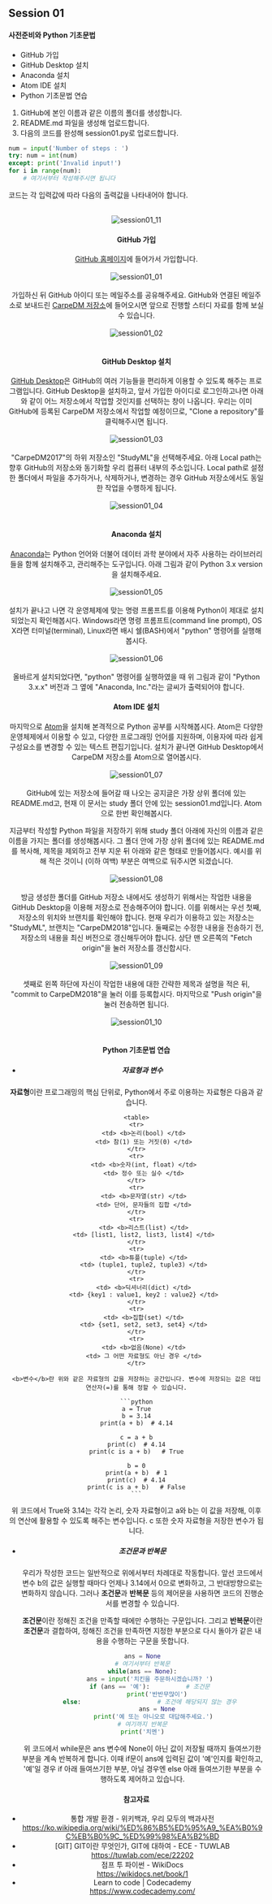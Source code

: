 ## Session 01
#### 사전준비와 Python 기초문법

* GitHub 가입
* GitHub Desktop 설치
* Anaconda 설치
* Atom IDE 설치
* Python 기초문법 연습


1. GitHub에 본인 이름과 같은 이름의 폴더를 생성합니다.
2. README.md 파일을 생성해 업로드합니다.
3. 다음의 코드를 완성해 session01.py로 업로드합니다.
```python
num = input('Number of steps : ')
try: num = int(num)
except: print('Invalid input!')
for i in range(num):
    # 여기서부터 작성해주시면 됩니다
```  
코드는 각 입력값에 따라 다음의 출력값을 나타내어야 합니다.
<br></br><center>
![session01_11](./image/session01_11_star.png)

#### GitHub 가입

[GitHub 홈페이지](https://github.com)에 들어가서 가입합니다.
<br></br>
![session01_01](./image/session01_01_github.png)
<br></br>
가입하신 뒤 GitHub 아이디 또는 메일주소를 공유해주세요.
GitHub와 연결된 메일주소로 보내드린 [CarpeDM 저장소](https://github.com/CarpeDM2017/StudyML)에 들어오시면 앞으로 진행할 스터디 자료를 함께 보실 수 있습니다.
<br></br>
![session01_02](./image/session01_02_studyml.png)
<br></br>

#### GitHub Desktop 설치

[GitHub Desktop](https://desktop.github.com/)은 GitHub의 여러 기능들을 편리하게 이용할 수 있도록 해주는 프로그램입니다. GitHub Desktop을 설치하고, 앞서 가입한 아이디로 로그인하고나면 아래와 같이 어느 저장소에서 작업할 것인지를 선택하는 창이 나옵니다. 우리는 이미 GitHub에 등록된 CarpeDM 저장소에서 작업할 예정이므로, "Clone a repository"를 클릭해주시면 됩니다.
<br></br>
![session01_03](./image/session01_03_desktop.png)
<br></br>
"CarpeDM2017"의 하위 저장소인 "StudyML"을 선택해주세요. 아래 Local path는 향후 GitHub의 저장소와 동기화할 우리 컴퓨터 내부의 주소입니다. Local path로 설정한 폴더에서 파일을 추가하거나, 삭제하거나, 변경하는 경우 GitHub 저장소에서도 동일한 작업을 수행하게 됩니다.
<br></br>
![session01_04](./image/session01_04_desktop.png)
<br></br>

#### Anaconda 설치

[Anaconda](https://www.anaconda.com/download/)는 Python 언어와 더불어 데이터 과학 분야에서 자주 사용하는 라이브러리들을 함께 설치해주고, 관리해주는 도구입니다. 아래 그림과 같이 Python 3.x version을 설치해주세요.
<br></br>
![session01_05](./image/session01_05_anaconda.png)
<br></br>
설치가 끝나고 나면 각 운영체제에 맞는 명령 프롬프트를 이용해 Python이 제대로 설치되었는지 확인해봅시다. Windows라면 명령 프롬프트(command line prompt), OS X라면 터미널(terminal), Linux라면 배시 쉘(BASH)에서 "python" 명령어를 실행해봅시다.
<br></br>
![session01_06](./image/session01_06_python.png)
<br></br>
올바르게 설치되었다면, "python" 명령어를 실행하였을 때 위 그림과 같이 "Python 3.x.x" 버전과 그 옆에 "Anaconda, Inc."라는 글씨가 출력되어야 합니다.

#### Atom IDE 설치

마지막으로 [Atom](https://atom.io/)을 설치해 본격적으로 Python 공부를 시작해봅시다. Atom은 다양한 운영체제에서 이용할 수 있고, 다양한 프로그래밍 언어를 지원하며, 이용자에 따라 쉽게 구성요소를 변경할 수 있는 텍스트 편집기입니다. 설치가 끝나면 GitHub Desktop에서 CarpeDM 저장소를 Atom으로 열어봅시다.
<br></br>
![session01_07](./image/session01_07_atom.png)
<br></br>
GitHub에 있는 저장소에 들어갈 때 나오는 공지글은 가장 상위 폴더에 있는 README.md고, 현재 이 문서는 study 폴더 안에 있는 session01.md입니다. Atom으로 한번 확인해봅시다.

지금부터 작성할 Python 파일을 저장하기 위해 study 폴더 아래에 자신의 이름과 같은 이름을 가지는 폴더를 생성해봅시다. 그 폴더 안에 가장 상위 폴더에 있는 README.md를 복사해, 제목을 제외하고 전부 지운 뒤 아래와 같은 형태로 만들어봅시다. 예시를 위해 적은 것이니 (이하 여백) 부분은 여백으로 둬주시면 되겠습니다.
<br></br>
![session01_08](./image/session01_08_folder.png)
<br></br>
방금 생성한 폴더를 GitHub 저장소 내에서도 생성하기 위해서는 작업한 내용을 GitHub Desktop을 이용해 저장소로 전송해주어야 합니다. 이를 위해서는 우선 첫째, 저장소의 위치와 브랜치를 확인해야 합니다. 현재 우리가 이용하고 있는 저장소는 "StudyML", 브랜치는 "CarpeDM2018"입니다. 둘째로는 수정한 내용을 전송하기 전, 저장소의 내용을 최신 버전으로 갱신해두어야 합니다. 상단 맨 오른쪽의 "Fetch origin"을 눌러 저장소를 갱신합시다.
<br></br>
![session01_09](./image/session01_09_folder.png)
<br></br>
셋째로 왼쪽 하단에 자신이 작업한 내용에 대한 간략한 제목과 설명을 적은 뒤, "commit to CarpeDM2018"을 눌러 이를 등록합시다. 마지막으로 "Push origin"을 눌러 전송하면 됩니다.
<br></br>
![session01_10](./image/session01_10_folder.png)
<br></br>

#### Python 기초문법 연습

* ##### 자료형과 변수
<b>자료형</b>이란 프로그래밍의 핵심 단위로, Python에서 주로 이용하는 자료형은 다음과 같습니다.

    <table>
    <tr>
        <td> <b>논리(bool) </td>
        <td> 참(1) 또는 거짓(0) </td>
    </tr>
    <tr>
        <td> <b>숫자(int, float) </td>
        <td> 정수 또는 실수 </td>
    </tr>
    <tr>
        <td> <b>문자열(str) </td>
        <td> 단어, 문자들의 집합 </td>
    </tr>
    <tr>
        <td> <b>리스트(list) </td>
        <td> [list1, list2, list3, list4] </td>
    </tr>
    <tr>
        <td> <b>튜플(tuple) </td>
        <td> (tuple1, tuple2, tuple3) </td>
    </tr>
    <tr>
        <td> <b>딕셔너리(dict) </td>
        <td> {key1 : value1, key2 : value2} </td>
    </tr>
    <tr>
        <td> <b>집합(set) </td>
        <td> {set1, set2, set3, set4} </td>
    </tr>
    <tr>
        <td> <b>없음(None) </td>
        <td> 그 어떤 자료형도 아닌 경우 </td>
    </tr>
</table>

    <b>변수</b>란 위와 같은 자료형의 값을 저장하는 공간입니다. 변수에 저장되는 값은 대입 연산자(=)를 통해 정할 수 있습니다.

    ```python
    a = True
    b = 3.14
    print(a + b)  # 4.14

    c = a + b
    print(c)  # 4.14
    print(c is a + b)   # True

    b = 0
    print(a + b)  # 1
    print(c)  # 4.14
    print(c is a + b)   # False
    ```
위 코드에서 True와 3.14는 각각 논리, 숫자 자료형이고 a와 b는 이 값을 저장해, 이후의 연산에 활용할 수 있도록 해주는 변수입니다. c 또한 숫자 자료형을 저장한 변수가 됩니다.

* ##### 조건문과 반복문
    우리가 작성한 코드는 일반적으로 위에서부터 차례대로 작동합니다. 앞선 코드에서 변수 b의 값은 실행할 때마다 언제나 3.14에서 0으로 변화하고, 그 반대방향으로는 변화하지 않습니다. 그러나 <b>조건문</b>과 <b>반복문</b> 등의 제어문을 사용하면 코드의 진행순서를 변경할 수 있습니다.

    <b>조건문</b>이란 정해진 조건을 만족할 때에만 수행하는 구문입니다. 그리고 <b>반복문</b>이란 <b>조건문</b>과 결합하여, 정해진 조건을 만족하면 지정한 부분으로 다시 돌아가 같은 내용을 수행하는 구문을 뜻합니다.
    ```python
    ans = None
    # 여기서부터 반복문
    while(ans == None):
        ans = input('치킨을 주문하시겠습니까? ')
        if (ans == '예'):          # 조건문
            print('반반무많이')
        else:                     # 조건에 해당되지 않는 경우
            ans = None
            print('예 또는 아니오로 대답해주세요.')  
    # 여기까지 반복문
    print('치멘')
    ```
    위 코드에서 while문은 ans 변수에 None이 아닌 값이 저장될 때까지 들여쓰기한 부분을 계속 반복하게 합니다. 이때 if문이 ans에 입력된 값이 '예'인지를 확인하고, '예'일 경우 if 아래 들여쓰기한 부분, 아닐 경우엔 else 아래 들여쓰기한 부분을 수행하도록 제어하고 있습니다.

#### 참고자료

* 통합 개발 환경 - 위키백과, 우리 모두의 백과사전  
https://ko.wikipedia.org/wiki/%ED%86%B5%ED%95%A9_%EA%B0%9C%EB%B0%9C_%ED%99%98%EA%B2%BD
* [GIT] GIT이란 무엇인가, GIT에 대하여 - ECE - TUWLAB  
https://tuwlab.com/ece/22202
* 점프 투 파이썬 - WikiDocs  
https://wikidocs.net/book/1
* Learn to code | Codecademy  
https://www.codecademy.com/

